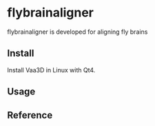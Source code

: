 # flybrainaligner
flybrainaligner is developed for aligning fly brains

## Install

Install Vaa3D in Linux with Qt4.

## Usage


## Reference



